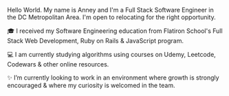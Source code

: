 Hello World. My name is Anney and I'm a Full Stack Software Engineer in the DC Metropolitan Area. I'm open to relocating for the right opportunity.

🎓  I received my Software Engineering education from Flatiron School's Full Stack Web Development, Ruby on Rails & JavaScript program.

💻  I am currently studying algorithms using courses on Udemy, Leetcode, Codewars & other online resources. 

✨  I’m currently looking to work in an environment where growth is strongly encouraged & where my curiosity is welcomed in the team. 



